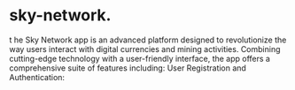 # sky-network.
t he Sky Network app is an advanced platform designed to revolutionize the way users interact with digital currencies and mining activities. Combining cutting-edge technology with a user-friendly interface, the app offers a comprehensive suite of features including:  User Registration and Authentication:    
